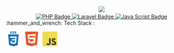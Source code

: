 <div id="header" align="center">
  <img src="https://media.giphy.com/media/M9gbBd9nbDrOTu1Mqx/giphy.gif" width="100"/>
  <div id="badges">
  <a href="your-PHP-URL">
    <img src="https://img.shields.io/badge/PHP-blue?style=for-the-badge&logo=php&logoColor=white" alt="PHP Badge"/>
  </a>
  <a href="your-laravel-URL">
    <img src="https://img.shields.io/badge/Laravel-red?style=for-the-badge&logo=laravel&logoColor=white" alt="Laravel Badge"/>
  </a>
  <a href="your-Javascript-URL">
    <img src="https://img.shields.io/badge/JavaScript-yellow?style=for-the-badge&logo=javascript&logoColor=white" alt="Java Script Badge"/>
  </a>
</div>
</div>
<div>
:hammer_and_wrench: Tech Stack :

  <img src="https://github.com/devicons/devicon/blob/master/icons/css3/css3-plain-wordmark.svg"  title="CSS3" alt="CSS" width="40" height="40"/>&nbsp;
  <img src="https://github.com/devicons/devicon/blob/master/icons/html5/html5-original.svg" title="HTML5" alt="HTML" width="40" height="40"/>&nbsp;
  <img src="https://github.com/devicons/devicon/blob/master/icons/javascript/javascript-original.svg" title="JavaScript" alt="JavaScript" width="40" height="40"/>&nbsp;
</div>

